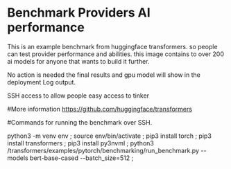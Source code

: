 # Benchmark Providers AI performance
This is an example benchmark from huggingface transformers.
so people can test provider performance and abilities.
this image contains to over 200 ai models for anyone that wants to build it further.

No action is needed the final results and gpu model will show in the deployment Log output.

SSH access to allow people easy access to tinker

#More information
https://github.com/huggingface/transformers


#Commands for running the benchmark over SSH.

python3 -m venv env ;
source env/bin/activate ;
pip3 install torch ;
pip3 install transformers ;
pip3 install py3nvml ;
python3 /transformers/examples/pytorch/benchmarking/run_benchmark.py --models bert-base-cased --batch_size=512 ;
